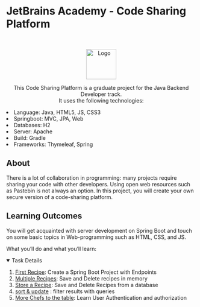 # JetBrains Academy - Code Sharing Platform 

<br />
<p align="center">
  <a href="https://hyperskill.org/projects/130?track=12">
    <img src="https://ictacademy.com.ng/wp-content/uploads/2020/02/1200px-JetBrains_Logo_2016.svg_.png" alt="Logo" height="80">
  </a>

<p align="center">This Code Sharing Platform is a graduate project for the Java Backend Developer track.<br> 
It uses the following technologies: 
<ls>
<li>Language: Java, HTML5, JS, CSS3</li>
<li>Springboot: MVC, JPA, Web </li>
<li>Databases: H2</li>
<li>Server: Apache</li>
<li>Build: Gradle</li>
<li>Frameworks: Thymeleaf, Spring </li>
</ls>
</p>

## About
There is a lot of collaboration in programming: many projects require sharing your code with other developers. 
Using open web resources such as Pastebin is not always an option. In this project, you will create your own 
secure version of a code-sharing platform.

## Learning Outcomes
You will get acquainted with server development on Spring Boot and 
touch on some basic topics in Web-programming such as HTML, CSS, and JS.

What you’ll do and what you’ll learn:

<details open="open">
  <summary>Task Details</summary>
  <ol>
  <li><a href="/Tasks/1-Show-The-Code/README.md">First Recipe</a>: Create a Spring Boot Project with Endpoints</li>
  <li><a href="/Tasks/2-POST-Updates/README.md">Multiple Recipes</a>: Save and Delete recipes in memory</li>
  <li><a href="/Tasks/3-Store-A-Recipe/README.md">Store a Recipe</a>: Save and Delete Recipes from a database</li>
  <li><a href="/Tasks/4-Sort-And-Update/readme.md">sort & update</a> : filter results with queries</li>
  <li><a href="/Tasks/5-More-Chefs-To-The-Table/README.md">More Chefs to the table</a>: Learn User Authentication and authorization</li>
  </ol>
</details>
